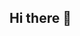 ## Hi there 👋

<!--
**Julia-Melo-Oliveira/Julia-Melo-Oliveira** is a ✨ _special_ ✨ repository because its `README.md` (this file) appears on your GitHub profile.

## Hi there 👋

I'm Julia, a student of Systems Analysis and Development at Cruzeiro do Sul Virtual.  
I'm currently learning programming with a focus on game development and digital security.  
Here you'll find my projects, experiments, and progress as I grow in tech!

### 🌱 Currently Learning
- Python
- JavaScript
- Git & GitHub
- C# (Unity)

### 💬 Let's connect!
[LinkedIn](https://www.linkedin.com/in/julia-melo-29a360383/)


